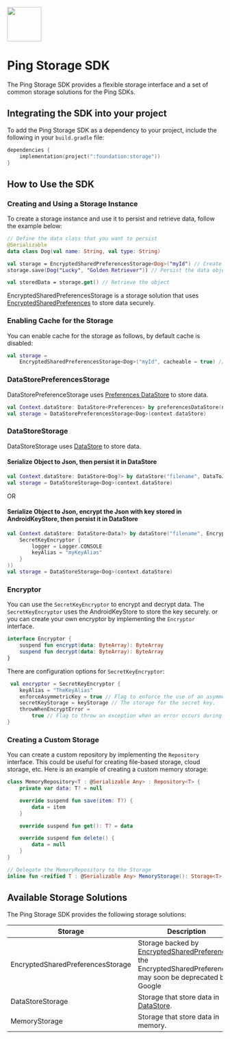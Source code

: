 <div>
  <picture>
     <img src="https://www.pingidentity.com/content/dam/ping-6-2-assets/topnav-json-configs/Ping-Logo.svg" width="80" height="80"  alt=""/>
  </picture>
</div>

# Ping Storage SDK

The Ping Storage SDK provides a flexible storage interface and a set of common storage solutions for
the Ping SDKs.

## Integrating the SDK into your project

To add the Ping Storage SDK as a dependency to your project, include the following in
your `build.gradle` file:

```kotlin
dependencies {
    implementation(project(":foundation:storage"))
}
```

## How to Use the SDK

### Creating and Using a Storage Instance

To create a storage instance and use it to persist and retrieve data, follow the example below:

```kotlin
// Define the data class that you want to persist
@Serializable
data class Dog(val name: String, val type: String)

val storage = EncryptedSharedPreferencesStorage<Dog>("myId") // Create the Storage
storage.save(Dog("Lucky", "Golden Retriever")) // Persist the data object

val storedData = storage.get() // Retrieve the object
```

EncryptedSharedPreferencesStorage is a storage solution that
uses [EncryptedSharedPreferences](https://developer.android.com/reference/androidx/security/crypto/EncryptedSharedPreferences)
to store data securely.

### Enabling Cache for the Storage

You can enable cache for the storage as follows, by default cache is disabled:

```kotlin
val storage =
    EncryptedSharedPreferencesStorage<Dog>("myId", cacheable = true) // Create the Storage with cache enabled
```

### DataStorePreferencesStorage

DataStorePreferenceStorage
uses [Preferences DataStore](https://developer.android.com/topic/libraries/architecture/datastore#preferences-datastore)
to store data.

```kotlin
val Context.dataStore: DataStore<Preferences> by preferencesDataStore(name = "settings")
val storage = DataStorePreferencesStorage<Dog>(context.dataStore)
```

### DataStoreStorage

DataStoreStorage
uses [DataStore](https://developer.android.com/topic/libraries/architecture/datastore) to store
data.

#### Serialize Object to Json, then persist it in DataStore

```kotlin
val Context.dataStore: DataStore<Dog?> by dataStore("filename", DataToJsonSerializer())
val storage = DataStoreStorage<Dog>(context.dataStore)
```

OR

#### Serialize Object to Json, encrypt the Json with key stored in AndroidKeyStore, then persist it in DataStore

```kotlin
val Context.dataStore: DataStore<Data?> by dataStore("filename", EncryptedDataToJsonSerializer(
    SecretKeyEncryptor {
        logger = Logger.CONSOLE
        keyAlias = "myKeyAlias"
    }
))
val storage = DataStoreStorage<Dog>(context.dataStore)
```

### Encryptor

You can use the `SecretKeyEncryptor` to encrypt and decrypt data. The `SecretKeyEncryptor` uses the
AndroidKeyStore to store the key securely.
or you can create your own encryptor by implementing the `Encryptor` interface.

```kotlin
interface Encryptor {
    suspend fun encrypt(data: ByteArray): ByteArray
    suspend fun decrypt(data: ByteArray): ByteArray
}
```

There are configuration options for `SecretKeyEncryptor`:

```kotlin
 val encryptor = SecretKeyEncryptor {
    keyAlias = "TheKeyAlias"
    enforceAsymmetricKey = true // Flag to enforce the use of an asymmetric key. default is false
    secretKeyStorage = keyStorage // The storage for the secret key.
    throwWhenEncryptError =
        true // Flag to throw an exception when an error occurs during encryption. default is true
}
```

### Creating a Custom Storage

You can create a custom repository by implementing the `Repository` interface. This could be useful
for creating
file-based storage, cloud storage, etc. Here is an example of creating a custom memory storage:

```kotlin
class MemoryRepository<T : @Serializable Any> : Repository<T> {
    private var data: T? = null

    override suspend fun save(item: T?) {
        data = item
    }

    override suspend fun get(): T? = data

    override suspend fun delete() {
        data = null
    }
}

// Delegate the MemoryRepository to the Storage
inline fun <reified T : @Serializable Any> MemoryStorage(): Storage<T> = Storage(MemoryRepository())
```

## Available Storage Solutions

The Ping Storage SDK provides the following storage solutions:

| Storage                           | Description                                                                                                                                                                                                  |
|-----------------------------------|--------------------------------------------------------------------------------------------------------------------------------------------------------------------------------------------------------------|
| EncryptedSharedPreferencesStorage | Storage backed by [EncryptedSharedPreferences](https://developer.android.com/reference/androidx/security/crypto/EncryptedSharedPreferences), the EncryptedSharedPreferences may soon be deprecated by Google |
| DataStoreStorage                  | Storage that store data in  [DataStore](https://developer.android.com/topic/libraries/architecture/datastore).                                                                                               |
| MemoryStorage                     | Storage that store data in memory.                                                                                                                                                                           |
